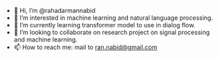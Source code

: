 - 👋 Hi, I’m @rahadarmannabid
- 👀 I’m interested in machine learning and natural language processing.
- 🌱 I’m currently learning transformer model to use in dialog flow.
- 💞️ I’m looking to collaborate on research project on signal processing and machine learning.
- 📫 How to reach me: mail to ran.nabid@gmail.com

<!---
rahadarmannabid/rahadarmannabid is a ✨ special ✨ repository because its `README.md` (this file) appears on your GitHub profile.
You can click the Preview link to take a look at your changes.
--->
